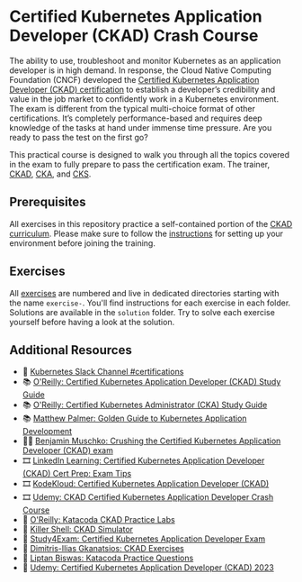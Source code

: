 # Certified Kubernetes Application Developer (CKAD) Crash Course

The ability to use, troubleshoot and monitor Kubernetes as an application developer is in high demand. In response, the Cloud Native Computing Foundation (CNCF) developed the [Certified Kubernetes Application Developer (CKAD) certification](https://www.cncf.io/certification/ckad/) to establish a developer’s credibility and value in the job market to confidently work in a Kubernetes environment. The exam is different from the typical multi-choice format of other certifications. It’s completely performance-based and requires deep knowledge of the tasks at hand under immense time pressure. Are you ready to pass the test on the first go?

This practical course is designed to walk you through all the topics covered in the exam to fully prepare to pass the certification exam. The trainer, [CKAD](https://www.credly.com/badges/98ba0895-b669-47d5-8206-50b7223940e3), [CKA](https://www.credly.com/badges/9a599e63-6155-422e-b169-8eaaed5369ab), and [CKS](https://www.credly.com/earner/earned/badge/24cb66c7-74ac-461a-95a4-d272d42bfdaa).

## Prerequisites

All exercises in this repository practice a self-contained portion of the [CKAD curriculum](https://github.com/cncf/curriculum). Please make sure to follow the [instructions](./prerequisites/instructions.md) for setting up your environment before joining the training.

## Exercises

All [exercises](./exercises) are numbered and live in dedicated directories starting with the name `exercise-`. You'll find instructions for each exercise in each folder. Solutions are available in the `solution` folder. Try to solve each exercise yourself before having a look at the solution.

## Additional Resources

* 💬 [Kubernetes Slack Channel #certifications](https://kubernetes.slack.com/)
* 📚 [O'Reilly: Certified Kubernetes Application Developer (CKAD) Study Guide](https://learning.oreilly.com/library/view/certified-kubernetes-application/9781492083726/)
* 📚 [O'Reilly: Certified Kubernetes Administrator (CKA) Study Guide](https://learning.oreilly.com/library/view/certified-kubernetes-administrator/9781098107215/)
* 📚 [Matthew Palmer: Golden Guide to Kubernetes Application Development](https://matthewpalmer.net/kubernetes-app-developer)
* ✍🏻 [Benjamin Muschko: Crushing the Certified Kubernetes Application Developer (CKAD) exam](https://bmuschko.com/blog/ckad-prep/)
* 🎞️ [LinkedIn Learning: Certified Kubernetes Application Developer (CKAD) Cert Prep: Exam Tips](https://www.linkedin.com/learning/certified-kubernetes-application-developer-ckad-cert-prep-exam-tips)
* 🎞️ [KodeKloud: Certified Kubernetes Application Developer (CKAD)](https://kodekloud.com/p/kubernetes-certification-course)
* 🎞️ [Udemy: CKAD Certified Kubernetes Application Developer Crash Course](https://www.udemy.com/course/ckad-certified-kubernetes-application-developer/)
* 🧪 [O'Reilly: Katacoda CKAD Practice Labs](https://learning.oreilly.com/playlists/8aa87dce-f9a9-4206-83af-c8c730faa430/)
* 🧪 [Killer Shell: CKAD Simulator](https://killer.sh/ckad)
* 🧪 [Study4Exam: Certified Kubernetes Application Developer Exam](https://www.study4exam.com/linux-foundation/info/ckad)
* 🧪 [Dimitris-Ilias Gkanatsios: CKAD Exercises](https://github.com/dgkanatsios/CKAD-exercises)
* 🧪 [Liptan Biswas: Katacoda Practice Questions](https://dev.to/liptanbiswas/ckad-practice-questions-4mpn)
* 🧪 [Udemy: Certified Kubernetes Application Developer (CKAD) 2023](https://www.udemy.com/course/ckad-certified-kubernetes-application-developer-exam/)
